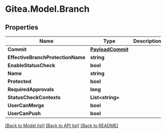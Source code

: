 
# Gitea.Model.Branch

## Properties

Name | Type | Description | Notes
------------ | ------------- | ------------- | -------------
**Commit** | [**PayloadCommit**](PayloadCommit.md) |  | [optional] 
**EffectiveBranchProtectionName** | **string** |  | [optional] 
**EnableStatusCheck** | **bool** |  | [optional] 
**Name** | **string** |  | [optional] 
**Protected** | **bool** |  | [optional] 
**RequiredApprovals** | **long** |  | [optional] 
**StatusCheckContexts** | **List&lt;string&gt;** |  | [optional] 
**UserCanMerge** | **bool** |  | [optional] 
**UserCanPush** | **bool** |  | [optional] 

[[Back to Model list]](../README.md#documentation-for-models)
[[Back to API list]](../README.md#documentation-for-api-endpoints)
[[Back to README]](../README.md)

